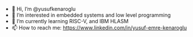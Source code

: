 - 👋 Hi, I’m @yusufkenaroglu
- 👀 I’m interested in embedded systems and low level programming
- 🌱 I’m currently learning RISC-V, and IBM HLASM
- 📫 How to reach me: https://www.linkedin.com/in/yusuf-emre-kenaroglu

<!---
yusufkenaroglu/yusufkenaroglu is a ✨ special ✨ repository because its `README.md` (this file) appears on your GitHub profile.
You can click the Preview link to take a look at your changes.
--->
